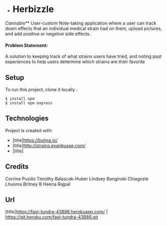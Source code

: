 * # Herbizzle

_Cannabis_** User-custom Note-taking application where a user can track down effects that an individual medical strain had on them, upload pictures, and add positive or negative side effects. 

#### Problem Statement:
 A solution to keeping track of what strains users have tried, and noting past experiences to help users determine which strains are their favorite

## Setup
To run this project, clone it locally :

```
$ install npm 
$ install npm express
```

## Technologies
Project is created with:
* [title]https://bulma.io/
* [title]http://strains.evanbusse.com/
* [title]

## Credits
Corrine Pusillo
Timothy Balascak-Huber
Lindsey Banginski
Chiagozie Lhuoma
Britney B
Heena Rajpal

## Url

[title]https://fast-tundra-43886.herokuapp.com/ | https://git.heroku.com/fast-tundra-43886.git



